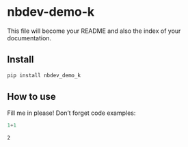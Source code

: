 nbdev-demo-k
================

<!-- WARNING: THIS FILE WAS AUTOGENERATED! DO NOT EDIT! -->

This file will become your README and also the index of your
documentation.

## Install

``` sh
pip install nbdev_demo_k
```

## How to use

Fill me in please! Don’t forget code examples:

``` python
1+1
```

    2
